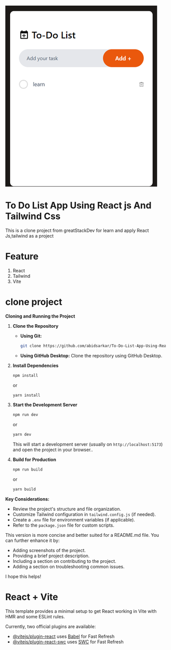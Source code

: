 ![alt text](image.png)
# To Do List App Using React js And Tailwind Css
This is a clone project from greatStackDev for learn and apply React Js,tailwind as a project
# Feature
1. React
2. Tailwind
3. Vite
# clone project 

**Cloning and Running the Project**

1. **Clone the Repository**

   *   **Using Git:**
       ```bash
       git clone https://github.com/abidsarkar/To-Do-List-App-Using-React-JS-And-Tailwind-CSS.git
       ```

   *   **Using GitHub Desktop:** 
       Clone the repository using GitHub Desktop.

2. **Install Dependencies**

   ```bash
   npm install 
   ```
   or
   ```bash
   yarn install
   ```

3. **Start the Development Server**

   ```bash
   npm run dev 
   ```
   or
   ```bash
   yarn dev
   ```

   This will start a development server (usually on `http://localhost:5173`) and open the project in your browser..

4. **Build for Production**

   ```bash
   npm run build
   ```
   or
   ```bash
   yarn build
   ```

**Key Considerations:**

*   Review the project's structure and file organization.
*   Customize Tailwind configuration in `tailwind.config.js` (if needed).
*   Create a `.env` file for environment variables (if applicable).
*   Refer to the `package.json` file for custom scripts.

This version is more concise and better suited for a README.md file. You can further enhance it by:

*   Adding screenshots of the project.
*   Providing a brief project description.
*   Including a section on contributing to the project.
*   Adding a section on troubleshooting common issues.

I hope this helps!

# React + Vite

This template provides a minimal setup to get React working in Vite with HMR and some ESLint rules.

Currently, two official plugins are available:

- [@vitejs/plugin-react](https://github.com/vitejs/vite-plugin-react/blob/main/packages/plugin-react/README.md) uses [Babel](https://babeljs.io/) for Fast Refresh
- [@vitejs/plugin-react-swc](https://github.com/vitejs/vite-plugin-react-swc) uses [SWC](https://swc.rs/) for Fast Refresh

